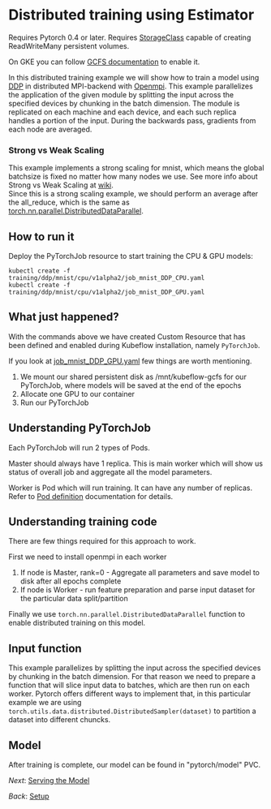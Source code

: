 # Distributed training using Estimator

Requires Pytorch 0.4 or later.
Requires [StorageClass](https://kubernetes.io/docs/concepts/storage/storage-classes/) capable of creating ReadWriteMany persistent volumes.

On GKE you can follow [GCFS documentation](https://master.kubeflow.org/docs/guides/gke/cloud-filestore/) to enable it.

In this distributed training example we will show how to train a model using [DDP](https://pytorch.org/docs/stable/nn.html#torch.nn.parallel.DistributedDataParallel) in
distributed MPI-backend with [Openmpi](https://www.open-mpi.org/). This example parallelizes the application of the given module by
splitting the input across the specified devices by chunking in the batch dimension. The module is replicated on each machine and each device, and
each such replica handles a portion of the input. During the backwards pass, gradients from each node are averaged.

### Strong vs Weak Scaling

This example implements a strong scaling for mnist, which means the global batchsize is fixed no matter how many nodes we use.
See more info about Strong vs Weak Scaling at [wiki](https://en.wikipedia.org/wiki/Scalability#Weak_versus_strong_scaling).  
Since this is a strong scaling example, we should perform an average after the all_reduce, which is the same as [torch.nn.parallel.DistributedDataParallel](https://github.com/pytorch/pytorch/blob/master/torch/nn/parallel/distributed.py#L338).

## How to run it

Deploy the PyTorchJob resource to start training the CPU & GPU models:

```
kubectl create -f training/ddp/mnist/cpu/v1alpha2/job_mnist_DDP_CPU.yaml
kubectl create -f training/ddp/mnist/cpu/v1alpha2/job_mnist_DDP_GPU.yaml

```

## What just happened?

With the commands above we have created Custom Resource that has been defined and enabled during Kubeflow
installation, namely `PyTorchJob`.

If you look at [job_mnist_DDP_GPU.yaml](https://github.com/kubeflow/examples/blob/master/github_issue_summarization/training/ddp/mnist/cpu/v1alpha2/job_mnist_DDP_GPU.yaml) few things are worth mentioning.

1. We mount our shared persistent disk as /mnt/kubeflow-gcfs for our PyTorchJob, where models will be saved at the end of the epochs
2. Allocate one GPU to our container
2. Run our PyTorchJob

## Understanding PyTorchJob

Each PyTorchJob will run 2 types of Pods.

Master should always have 1 replica. This is main worker which will show us status of overall job and aggregate all the model parameters.

Worker is Pod which will run training. It can have any number of replicas.
Refer to [Pod definition](https://kubernetes.io/docs/concepts/workloads/pods/pod/) documentation for details.

## Understanding training code

There are few things required for this approach to work.

First we need to install openmpi in each worker

1. If node is Master, rank=0 - Aggregate all parameters and save model to disk after all epochs complete
2. If node is Worker - run feature preparation and parse input dataset for the particular data split/partition

Finally we use `torch.nn.parallel.DistributedDataParallel` function to enable distributed training on this model.

## Input function

This example parallelizes by splitting the input across the specified devices by chunking in the batch dimension.
For that reason we need to prepare a function that will slice input data to batches, which are then run on each worker.
Pytorch offers different ways to implement that, in this particular example we are using `torch.utils.data.distributed.DistributedSampler(dataset)` 
to partition a dataset into different chuncks.

## Model

After training is complete, our model can be found in "pytorch/model" PVC.

*Next*: [Serving the Model](03_serving_the_model.md)

*Back*: [Setup](01_setup_a_kubeflow_cluster.md)
